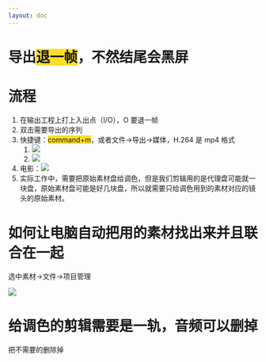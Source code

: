 ```yaml
---
layout: doc
---
```

# 导出<font style="background-color:#FBDE28;">退一帧</font>，不然结尾会黑屏 
# 流程
1. 在输出工程上打上入出点（I/O），O 要退一帧
2. 双击需要导出的序列
3. 快捷键：<font style="background-color:#FBDE28;">command+m</font>，或者文件->导出->媒体，H.264 是 mp4 格式
    1. ![](https://cdn.nlark.com/yuque/0/2025/png/22404493/1748575763917-0c593290-6939-443d-bce7-293c1570f8bf.png)
    2. ![](https://cdn.nlark.com/yuque/0/2025/png/22404493/1748575889902-dc2a83d3-51e2-433b-9f2e-9a9317b879a8.png)
4. 电影：![](https://cdn.nlark.com/yuque/0/2025/png/22404493/1748576111597-8a100534-9d37-4029-aa9e-59b91d94aa99.png)
5. 实际工作中，需要把原始素材盘给调色，但是我们剪辑用的是代理盘可能就一块盘，原始素材盘可能是好几块盘，所以就需要只给调色用到的素材对应的镜头的原始素材。

# 如何让电脑自动把用的素材找出来并且联合在一起
选中素材->文件->项目管理

![](https://cdn.nlark.com/yuque/0/2025/png/22404493/1748576435132-328d8eb9-bd5a-45e8-b316-4d71ecdf4c75.png)

# 给调色的剪辑需要是一轨，音频可以删掉
把不需要的删除掉

